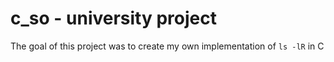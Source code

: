 # c_so - university project
The goal of this project was to create my own implementation of `ls -lR` in C
